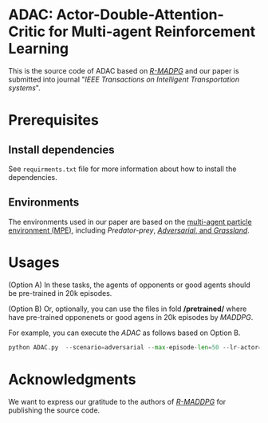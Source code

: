 # ADAC: Actor-Double-Attention-Critic for Multi-agent Reinforcement  Learning
This is the source code of ADAC based on [*R-MADPG*](https://proceedings.neurips.cc/paper_files/paper/2020/hash/774412967f19ea61d448977ad9749078-Abstract.html) and our paper is submitted into journal "*IEEE Transactions on Intelligent Transportation systems*".
# Prerequisites
## Install dependencies
See ``requirments.txt`` file for more information about how to install the dependencies.
## Environments
The environments used in our paper are based on the [multi-agent particle environment (MPE)](https://github.com/openai/multiagent-particle-envs), including *Predator-prey*, [*Adversarial*, and *Grassland*](https://github.com/qian18long/epciclr2020).
# Usages
(Option A) In these tasks, the agents of opponents or good agents should be pre-trained in 20k episodes. 

(Option B) Or, optionally, you can use the files in fold **/pretrained/** where have pre-trained opponenets or good agens in 20k episodes by *MADDPG*.

For example, you can execute the *ADAC* as follows based on Option B.

```python
python ADAC.py  --scenario=adversarial --max-episode-len=50 --lr-actor=0.001 --lr-critic=0.001 --adv-policy=adac  --good-policy=maddpg --resume=/pretrained/ADAC/Adversarial_resume_8V8/ --n-food=6 --n-good=8 --n-adv=8 --exp-run-num=0
```

# Acknowledgments
We want to express our gratitude to the authors of [*R-MADDPG*](https://proceedings.neurips.cc/paper_files/paper/2020/hash/774412967f19ea61d448977ad9749078-Abstract.html) for publishing the source code.
